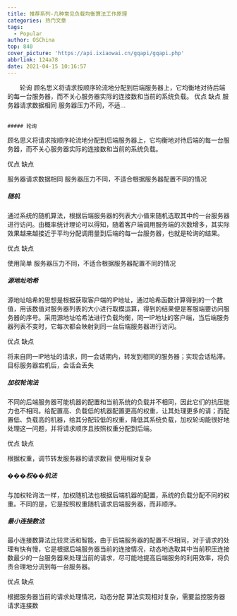```yaml
---
title: 推荐系列-几种常见负载均衡算法工作原理
categories: 热门文章
tags:
  - Popular
author: OSChina
top: 840
cover_picture: 'https://api.ixiaowai.cn/gqapi/gqapi.php'
abbrlink: 124a78
date: 2021-04-15 10:16:57
---
```


&emsp;&emsp;轮询 顾名思义将请求按顺序轮流地分配到后端服务器上，它均衡地对待后端的每一台服务器，而不关心服务器实际的连接数和当前的系统负载。 优点 缺点 服务器请求数据相同 服务器压力不同，不适...
<!-- more -->

                                                                                                                                                                                        ##### 轮询 
顾名思义将请求按顺序轮流地分配到后端服务器上，它均衡地对待后端的每一台服务器，而不关心服务器实际的连接数和当前的系统负载。 
 
  
   
   优点 
   缺点 
   
  
  
   
   服务器请求数据相同 
   服务器压力不同，不适合根据服务器配置不同的情况 
   
  
 
##### 随机 
通过系统的随机算法，根据后端服务器的列表大小值来随机选取其中的一台服务器进行访问。由概率统计理论可以得知，随着客户端调用服务端的次数增多，其实际效果越来越接近于平均分配调用量到后端的每一台服务器，也就是轮询的结果。 
 
  
   
   优点 
   缺点 
   
  
  
   
   使用简单 
   服务器压力不同，不适合根据服务器配置不同的情况 
   
  
 
##### 源地址哈希 
源地址哈希的思想是根据获取客户端的IP地址，通过哈希函数计算得到的一个数值，用该数值对服务器列表的大小进行取模运算，得到的结果便是客服端要访问服务器的序号。采用源地址哈希法进行负载均衡，同一IP地址的客户端，当后端服务器列表不变时，它每次都会映射到同一台后端服务器进行访问。 
 
  
   
   优点 
   缺点 
   
  
  
   
   将来自同一IP地址的请求，同一会话期内，转发到相同的服务器；实现会话粘滞。 
   目标服务器宕机后，会话会丢失 
   
  
 
##### 加权轮询法 
不同的后端服务器可能机器的配置和当前系统的负载并不相同，因此它们的抗压能力也不相同。给配置高、负载低的机器配置更高的权重，让其处理更多的请；而配置低、负载高的机器，给其分配较低的权重，降低其系统负载，加权轮询能很好地处理这一问题，并将请求顺序且按照权重分配到后端。 
 
  
   
   优点 
   缺点 
   
  
  
   
   根据权重，调节转发服务器的请求数目 
   使用相对复杂 
   
  
 
##### ���权��机法 
与加权轮询法一样，加权随机法也根据后端机器的配置，系统的负载分配不同的权重。不同的是，它是按照权重随机请求后端服务器，而非顺序。 
##### 最小连接数法 
最小连接数算法比较灵活和智能，由于后端服务器的配置不尽相同，对于请求的处理有快有慢，它是根据后端服务器当前的连接情况，动态地选取其中当前积压连接数最少的一台服务器来处理当前的请求，尽可能地提高后端服务的利用效率，将负责合理地分流到每一台服务器。 
 
  
   
   优点 
   缺点 
   
  
  
   
   根据服务器当前的请求处理情况，动态分配 
   算法实现相对复杂，需要监控服务器请求连接数 
   
  

                                        